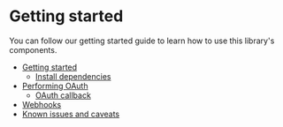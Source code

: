 <!-- Make sure this file is in sync with the Getting started section in README -->

# Getting started

You can follow our getting started guide to learn how to use this library's components.

- [Getting started](getting_started.md)
  - [Install dependencies](getting_started.md#install-dependencies)
- [Performing OAuth](usage/oauth.md)
  - [OAuth callback](usage/oauth.md#oauth-callback)
- [Webhooks](usage/webhooks.md)
- [Known issues and caveats](issues.md)
